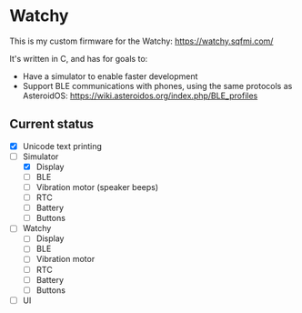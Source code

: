 # Watchy
This is my custom firmware for the Watchy: https://watchy.sqfmi.com/

It's written in C, and has for goals to:
- Have a simulator to enable faster development
- Support BLE communications with phones, using the same protocols as AsteroidOS: https://wiki.asteroidos.org/index.php/BLE_profiles

## Current status

- [x] Unicode text printing
- [ ] Simulator
  - [x] Display
  - [ ] BLE
  - [ ] Vibration motor (speaker beeps)
  - [ ] RTC
  - [ ] Battery
  - [ ] Buttons
- [ ] Watchy
  - [ ] Display
  - [ ] BLE
  - [ ] Vibration motor
  - [ ] RTC
  - [ ] Battery
  - [ ] Buttons
- [ ] UI
